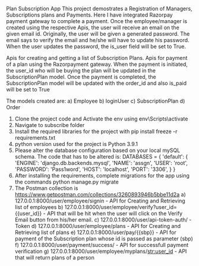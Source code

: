 Plan Subscription App
This project demostrates a Registration of Managers, Subscriptions plans and Payments.  Here I have integrated Razorpay payment gateway to complete a payment. 
Once the employee/manager is created using the respective Apis, the user will receive an email on the given email id. Originally, the user will be given a generated password. 
The email  says to verify the email and he/she will have to update his password. 
When the user updates the password, the is_user field will be set to True.

Apis for creating and getting a list of Subscription Plans. 
Apis for payment of a plan using the Razorpayment gateway. 
When the payment is initiated, the user_id who will be buying the plan will be updated in the SubscriptionPlan model.
Once the payment is completed, the SubscriptionPlan model will be updated with the order_id and also is_paid will be set to True

The models created are:
a) Employee
b) loginUser
c) SubscriptionPlan
d) Order


1. Clone the project code and Activate the env using env\Scripts\activate
2. Navigate to subscribe folder
3. Install the required libraries for the project with
	pip install freeze -r requirements.txt
4. python version used for the project is Python 3.9.1
5. Please alter the database configuration based on your local mySQL schema.
     The code that has to be altered is:
	DATABASES = {
    'default': {
        'ENGINE': 'django.db.backends.mysql',
        'NAME': 'assgn',
        'USER': 'root',
        'PASSWORD': 'Pass1word',
        'HOST': 'localhost',
        'PORT': '3306',
    }
}
6. After installing the requirements, complete migrations for the app using the commands
	python manage.py migrate
7.  The Postman collection is 
	https://www.getpostman.com/collections/3260893946b5bbe11d2a
	a) 127.0.0.1:8000/user/employee/signin - API for Creating and Retrieving list of employees
	b) 127.0.0.1:8000/user/employee/verify?user_id={{user_id}} - API that will be hit when the user will click on the Verify Email button from his/her email. 
	c) 127.0.0.1:8000/user/api-token-auth/ - Token
	d) 127.0.0.1:8000/user/employee/plans - API for Creating and Retrieving list of plans
	e) 127.0.0.1:8000/user/pay/{{sbp}} - API for payment of the Subscription plan whose id is passed as parameter (sbp)
	f) 127.0.0.1:8000/user/payment/success/ - API for successfull payment verification
	g) 127.0.0.1:8000/user/employee/myplans/<str:user_id> - API that will return plans of a person
